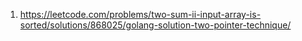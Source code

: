 1) https://leetcode.com/problems/two-sum-ii-input-array-is-sorted/solutions/868025/golang-solution-two-pointer-technique/
